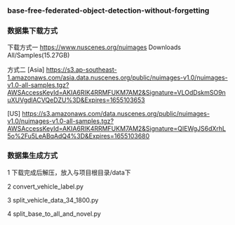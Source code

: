 ### base-free-federated-object-detection-without-forgetting

### 数据集下载方式
下载方式一
https://www.nuscenes.org/nuimages
Downloads
All/Samples(15.27GB)

方式二
[Asia]
https://s3.ap-southeast-1.amazonaws.com/asia.data.nuscenes.org/public/nuimages-v1.0/nuimages-v1.0-all-samples.tgz?AWSAccessKeyId=AKIA6RIK4RRMFUKM7AM2&Signature=VLOdDskmSO9nuXUVgdlACVQeDZU%3D&Expires=1655103653

[US]
https://s3.amazonaws.com/data.nuscenes.org/public/nuimages-v1.0/nuimages-v1.0-all-samples.tgz?AWSAccessKeyId=AKIA6RIK4RRMFUKM7AM2&Signature=QIEWgJS6dXrhL5o%2Fu5LeABqAdQ4%3D&Expires=1655103680

### 数据集生成方式
1  下载完成后解压，放入与项目根目录/data下

2  convert_vehicle_label.py

3  split_vehicle_data_34_1800.py

4  split_base_to_all_and_novel.py



